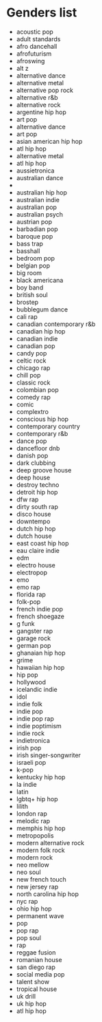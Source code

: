 # Genders list

* acoustic pop
* adult standards
* afro dancehall
* afrofuturism
* afroswing
* alt z
* alternative dance
* alternative metal
* alternative pop rock
* alternative r&b
* alternative rock
* argentine hip hop
* art pop
* alternative dance
* art pop
* asian american hip hop
* atl hip hop
* alternative metal
* atl hip hop
* aussietronica
* australian dance
* 
* australian hip hop
* australian indie
* australian pop
* australian psych
* austrian pop
* barbadian pop
* baroque pop
* bass trap
* basshall
* bedroom pop
* belgian pop
* big room
* black americana
* boy band
* british soul
* brostep
* bubblegum dance
* cali rap
* canadian contemporary r&b
* canadian hip hop
* canadian indie
* canadian pop
* candy pop
* celtic rock
* chicago rap
* chill pop
* classic rock
* colombian pop
* comedy rap
* comic
* complextro
* conscious hip hop
* contemporary country
* contemporary r&b
* dance pop
* dancefloor dnb
* danish pop
* dark clubbing
* deep groove house
* deep house
* destroy techno
* detroit hip hop
* dfw rap
* dirty south rap
* disco house
* downtempo
* dutch hip hop
* dutch house
* east coast hip hop
* eau claire indie
* edm
* electro house
* electropop
* emo
* emo rap
* florida rap
* folk-pop
* french indie pop
* french shoegaze
* g funk
* gangster rap
* garage rock
* german pop
* ghanaian hip hop
* grime
* hawaiian hip hop
* hip pop
* hollywood
* icelandic indie
* idol
* indie folk
* indie pop
* indie pop rap
* indie poptimism
* indie rock
* indietronica
* irish pop
* irish singer-songwriter
* israeli pop
* k-pop
* kentucky hip hop
* la indie
* latin
* lgbtq+ hip hop
* lilith
* london rap
* melodic rap
* memphis hip hop
* metropopolis
* modern alternative rock
* modern folk rock
* modern rock
* neo mellow
* neo soul
* new french touch
* new jersey rap
* north carolina hip hop
* nyc rap
* ohio hip hop
* permanent wave
* pop
* pop rap
* pop soul
* rap
* reggae fusion
* romanian house
* san diego rap
* social media pop
* talent show
* tropical house
* uk drill
* uk hip hop
* atl hip hop
